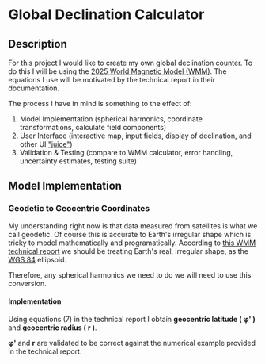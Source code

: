 # Global Declination Calculator

## Description

For this project I would like to create my own global declination counter. To do this I will be using the [2025 World Magnetic Model (WMM)](https://www.ncei.noaa.gov/products/world-magnetic-model). The equations I use will be motivated by the technical report in their documentation.

The process I have in mind is something to the effect of:

1. Model Implementation (spherical harmonics, coordinate transformations, calculate field components)
2. User Interface (interactive map, input fields, display of declination, and other UI ["juice"](https://garden.bradwoods.io/notes/design/juice))
3. Validation & Testing (compare to WMM calculator, error handling, uncertainty estimates, testing suite)

## Model Implementation

### Geodetic to Geocentric Coordinates

My understanding right now is that data measured from satellites is what we call geodetic. Of course this is accurate to Earth's irregular shape which is tricky to model mathematically and programatically. According to [this WMM technical report](
https://repository.library.noaa.gov/view/noaa/24390/noaa_24390_DS1.pdf) we should be treating Earth's real, irregular shape, as the [WGS 84](https://en.wikipedia.org/wiki/World_Geodetic_System) ellipsoid.

Therefore, any spherical harmonics we need to do we will need to use this conversion.

#### Implementation

Using equations (7) in the technical report I obtain **geocentric latitude ( &phi;' )** and **geocentric radius ( r )**. 

**&phi;'** and **r** are validated to be correct against the numerical example provided in the technical report.


